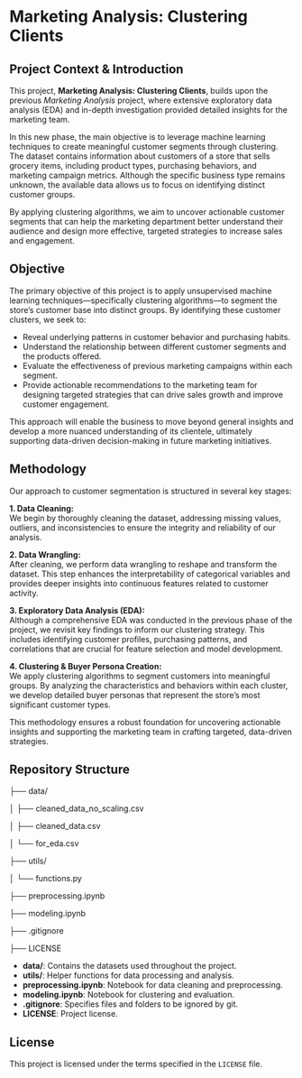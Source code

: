 # Marketing Analysis: Clustering Clients

## Project Context & Introduction

This project, **Marketing Analysis: Clustering Clients**, builds upon the previous *Marketing Analysis* project, where extensive exploratory data analysis (EDA) and in-depth investigation provided detailed insights for the marketing team. 

In this new phase, the main objective is to leverage machine learning techniques to create meaningful customer segments through clustering. The dataset contains information about customers of a store that sells grocery items, including product types, purchasing behaviors, and marketing campaign metrics. Although the specific business type remains unknown, the available data allows us to focus on identifying distinct customer groups.

By applying clustering algorithms, we aim to uncover actionable customer segments that can help the marketing department better understand their audience and design more effective, targeted strategies to increase sales and engagement.

## Objective

The primary objective of this project is to apply unsupervised machine learning techniques—specifically clustering algorithms—to segment the store’s customer base into distinct groups. By identifying these customer clusters, we seek to:

- Reveal underlying patterns in customer behavior and purchasing habits.
- Understand the relationship between different customer segments and the products offered.
- Evaluate the effectiveness of previous marketing campaigns within each segment.
- Provide actionable recommendations to the marketing team for designing targeted strategies that can drive sales growth and improve customer engagement.

This approach will enable the business to move beyond general insights and develop a more nuanced understanding of its clientele, ultimately supporting data-driven decision-making in future marketing initiatives.

## Methodology

Our approach to customer segmentation is structured in several key stages:

**1. Data Cleaning:**  
We begin by thoroughly cleaning the dataset, addressing missing values, outliers, and inconsistencies to ensure the integrity and reliability of our analysis.

**2. Data Wrangling:**  
After cleaning, we perform data wrangling to reshape and transform the dataset. This step enhances the interpretability of categorical variables and provides deeper insights into continuous features related to customer activity.

**3. Exploratory Data Analysis (EDA):**  
Although a comprehensive EDA was conducted in the previous phase of the project, we revisit key findings to inform our clustering strategy. This includes identifying customer profiles, purchasing patterns, and correlations that are crucial for feature selection and model development.

**4. Clustering & Buyer Persona Creation:**  
We apply clustering algorithms to segment customers into meaningful groups. By analyzing the characteristics and behaviors within each cluster, we develop detailed buyer personas that represent the store’s most significant customer types.

This methodology ensures a robust foundation for uncovering actionable insights and supporting the marketing team in crafting targeted, data-driven strategies.

## Repository Structure

├── data/

│ ├── cleaned_data_no_scaling.csv

│ ├── cleaned_data.csv

│ └── for_eda.csv

├── utils/

│ └── functions.py 

├── preprocessing.ipynb 

├── modeling.ipynb 

├── .gitignore 

├── LICENSE 

- **data/**: Contains the datasets used throughout the project.
- **utils/**: Helper functions for data processing and analysis.
- **preprocessing.ipynb**: Notebook for data cleaning and preprocessing.
- **modeling.ipynb**: Notebook for clustering and evaluation.
- **.gitignore**: Specifies files and folders to be ignored by git.
- **LICENSE**: Project license.

## License

This project is licensed under the terms specified in the `LICENSE` file.
